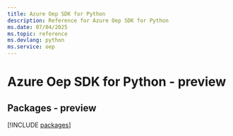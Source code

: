 ```yaml
---
title: Azure Oep SDK for Python
description: Reference for Azure Oep SDK for Python
ms.date: 07/04/2025
ms.topic: reference
ms.devlang: python
ms.service: oep
---
```

# Azure Oep SDK for Python - preview
## Packages - preview
[!INCLUDE [packages](oep-index.md)]